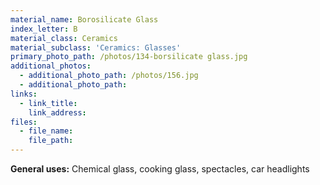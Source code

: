 ```yaml
---
material_name: Borosilicate Glass
index_letter: B
material_class: Ceramics
material_subclass: 'Ceramics: Glasses'
primary_photo_path: /photos/134-borsilicate glass.jpg
additional_photos:
  - additional_photo_path: /photos/156.jpg
  - additional_photo_path:
links:
  - link_title:
    link_address:
files:
  - file_name:
    file_path:
---
```



**General uses:** Chemical glass, cooking glass, spectacles, car headlights
